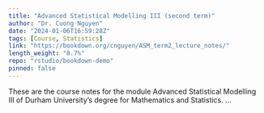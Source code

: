```yaml
---
title: "Advanced Statistical Modelling III (second term)"
author: "Dr. Cuong Nguyen"
date: "2024-01-06T16:59:28Z"
tags: [Course, Statistics]
link: "https://bookdown.org/cnguyen/ASM_term2_lecture_notes/"
length_weight: "8.7%"
repo: "rstudio/bookdown-demo"
pinned: false
---
```


These are the course notes for the module Advanced Statistical Modelling III of Durham University’s degree for Mathematics and Statistics. ...
